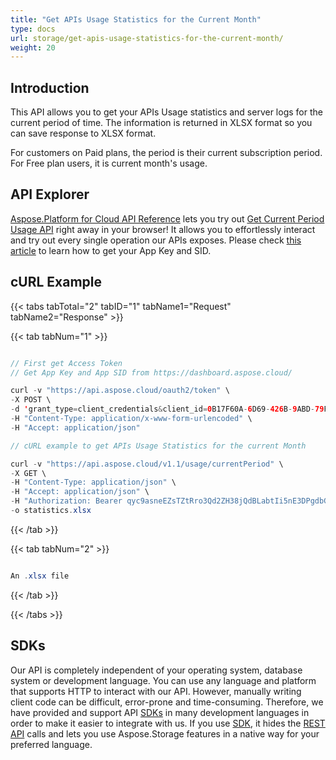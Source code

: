 ```yaml
---
title: "Get APIs Usage Statistics for the Current Month"
type: docs
url: storage/get-apis-usage-statistics-for-the-current-month/
weight: 20
---
```


## **Introduction**
This API allows you to get your APIs Usage statistics and server logs for the current period of time. The information is returned in XLSX format so you can save response to XLSX format.

For customers on Paid plans, the period is their current subscription period. For Free plan users, it is current month's usage.
## **API Explorer**
[Aspose.Platform for Cloud API Reference](https://apireference.aspose.cloud/platform/) lets you try out [Get Current Period Usage API](https://apireference.aspose.cloud/platform/#!/Usage/GetUserUsageCurrentMonth) right away in your browser! It allows you to effortlessly interact and try out every single operation our APIs exposes. Please check [this article](/create-new-app-and-get-app-key-and-sid/) to learn how to get your App Key and SID. 
## **cURL Example**
{{< tabs tabTotal="2" tabID="1" tabName1="Request" tabName2="Response" >}}

{{< tab tabNum="1" >}}

```java

// First get Access Token
// Get App Key and App SID from https://dashboard.aspose.cloud/

curl -v "https://api.aspose.cloud/oauth2/token" \
-X POST \
-d 'grant_type=client_credentials&client_id=0B17F60A-6D69-426B-9ABD-79F35A6E9F7B&client_secret=53b8b19adffa41a3e87dbbd8858977ae' \
-H "Content-Type: application/x-www-form-urlencoded" \
-H "Accept: application/json"

// cURL example to get APIs Usage Statistics for the current Month

curl -v "https://api.aspose.cloud/v1.1/usage/currentPeriod" \
-X GET \
-H "Content-Type: application/json" \
-H "Accept: application/json" \
-H "Authorization: Bearer qyc9asneEZsTZtRro3Qd2ZH38jQdBLabtIi5nE3DPgdbGolk0K8RQwB1kC1umqfp4rAKeP8gFTIRSRhl6uShnbX70X-_ieDHPAK1cCAH1Kiq6fz8lnHZc-zXmHir_TxsXrjvsjMGDwRmhjncUDMPhEU4Ah8rq0XT-8Q_dz2lWCnJsrYMXp8S2jf0QRb3xmIT5Bw1lRxsDa9PeBQ9BxDPBNYBepAUKkjNCSywA4nnoAIBeKc6mt7cmIO3J3Kv4mYk_r2z1Mog_lgmFmzYrLLPTcKNUzFHOtSAjMlz8Tn2uyihbfXJVqu7pCDd6I1yIxvcHbNIgBd01tFTjQpHUh_Pr5sKyhXg0RYLZNOSrREuRqcR04mSfR_E9RsN5k1TReZxhfUY8oacfCeUIMysGOvGB-F9J5DR41DwkxrezAeYUPE8hGBm" \
-o statistics.xlsx

```

{{< /tab >}}

{{< tab tabNum="2" >}}

```java

An .xlsx file

```

{{< /tab >}}

{{< /tabs >}}
## **SDKs**
Our API is completely independent of your operating system, database system or development language. You can use any language and platform that supports HTTP to interact with our API. However, manually writing client code can be difficult, error-prone and time-consuming. Therefore, we have provided and support API [SDKs](https://github.com/aspose-storage-cloud) in many development languages in order to make it easier to integrate with us. If you use [SDK](https://github.com/aspose-storage-cloud), it hides the [REST API](https://apireference.aspose.cloud/storage/) calls and lets you use Aspose.Storage features in a native way for your preferred language.
